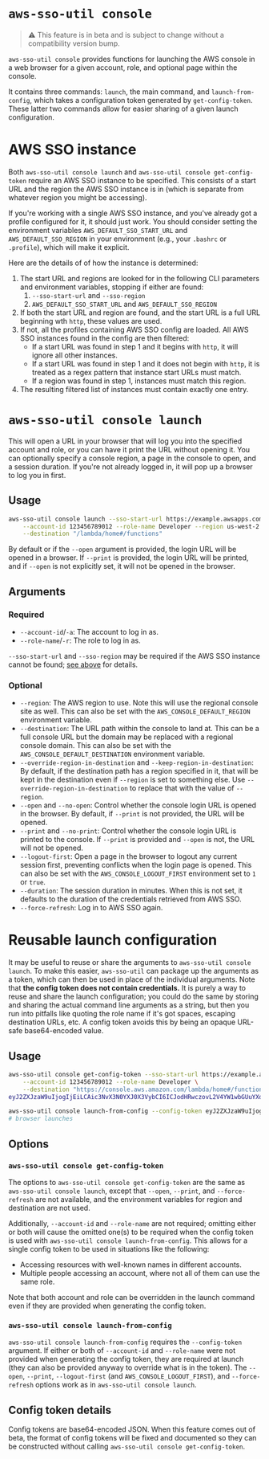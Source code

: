 # `aws-sso-util console`

> :warning: This feature is in beta and is subject to change without a compatibility version bump.

`aws-sso-util console` provides functions for launching the AWS console in a web browser for a given account, role, and optional page within the console.

It contains three commands: `launch`, the main command, and `launch-from-config`, which takes a configuration token generated by `get-config-token`.
These latter two commands allow for easier sharing of a given launch configuration.

# AWS SSO instance

Both `aws-sso-util console launch` and `aws-sso-util console get-config-token` require an AWS SSO instance to be specified.
This consists of a start URL and the region the AWS SSO instance is in (which is separate from whatever region you might be accessing).

If you're working with a single AWS SSO instance, and you've already got a profile configured for it, it should just work.
You should consider setting the environment variables `AWS_DEFAULT_SSO_START_URL` and `AWS_DEFAULT_SSO_REGION` in your environment (e.g., your `.bashrc` or `.profile`), which will make it explicit.

Here are the details of of how the instance is determined:
1. The start URL and regions are looked for in the following CLI parameters and environment variables, stopping if either are found:
    1. `--sso-start-url` and `--sso-region`
    2. `AWS_DEFAULT_SSO_START_URL` and `AWS_DEFAULT_SSO_REGION`
2. If both the start URL and region are found, and the start URL is a full URL beginning wth `http`, these values are used.
3. If not, all the profiles containing AWS SSO config are loaded. All AWS SSO instances found in the config are then filtered:
    * If a start URL was found in step 1 and it begins with `http`, it will ignore all other instances.
    * If a start URL was found in step 1 and it does not begin with `http`, it is treated as a regex pattern that instance start URLs must match.
    * If a region was found in step 1, instances must match this region.
4. The resulting filtered list of instances must contain exactly one entry.

# `aws-sso-util console launch`

This will open a URL in your browser that will log you into the specified account and role, or you can have it print the URL without opening it.
You can optionally specify a console region, a page in the console to open, and a session duration.
If you're not already logged in, it will pop up a browser to log you in first.

## Usage
```bash
aws-sso-util console launch --sso-start-url https://example.awsapps.com/start --sso-region us-east-2 \
    --account-id 123456789012 --role-name Developer --region us-west-2 \
    --destination "/lambda/home#/functions"
```

By default or if the `--open` argument is provided, the login URL will be opened in a browser.
If `--print` is provided, the login URL will be printed, and if `--open` is not explicitly set, it will not be opened in the browser.

## Arguments

### Required
* `--account-id`/`-a`: The account to log in as.
* `--role-name`/`-r`: The role to log in as.

`--sso-start-url` and `--sso-region` may be required if the AWS SSO instance cannot be found; [see above](#AWS-SSO-instance) for details.

### Optional

* `--region`: The AWS region to use. Note this will use the regional console site as well. This can also be set with the `AWS_CONSOLE_DEFAULT_REGION` environment variable.
* `--destination`: The URL path within the console to land at. This can be a full console URL but the domain may be replaced with a regional console domain. This can also be set with the `AWS_CONSOLE_DEFAULT_DESTINATION` environment variable.
* `--override-region-in-destination` and `--keep-region-in-destination`: By default, if the destination path has a region specified in it, that will be kept in the destination even if `--region` is set to something else. Use `--override-region-in-destination` to replace that with the value of `--region`.
* `--open` and `--no-open`: Control whether the console login URL is opened in the browser. By default, if `--print` is not provided, the URL will be opened.
* `--print` and `--no-print`: Control whether the console login URL is printed to the console. If `--print` is provided and `--open` is not, the URL will not be opened.
* `--logout-first`: Open a page in the browser to logout any current session first, preventing conflicts when the login page is opened. This can also be set with the `AWS_CONSOLE_LOGOUT_FIRST` environment set to `1` or `true`.
* `--duration`: The session duration in minutes. When this is not set, it defaults to the duration of the credentials retrieved from AWS SSO.
* `--force-refresh`: Log in to AWS SSO again.

# Reusable launch configuration

It may be useful to reuse or share the arguments to `aws-sso-util console launch`.
To make this easier, `aws-sso-util` can package up the arguments as a token, which can then be used in place of the individual arguments.
Note that **the config token does not contain credentials.**
It is purely a way to reuse and share the launch configuration; you could do the same by storing and sharing the actual command line arguments as a string, but then you run into pitfalls like quoting the role name if it's got spaces, escaping destination URLs, etc.
A config token avoids this by being an opaque URL-safe base64-encoded value.

## Usage

```bash
aws-sso-util console get-config-token --sso-start-url https://example.awsapps.com/start --sso-region us-east-2 \
    --account-id 123456789012 --role-name Developer \
    --destination "https://console.aws.amazon.com/lambda/home#/functions/my-function?tab=code"
eyJ2ZXJzaW9uIjogIjEiLCAic3NvX3N0YXJ0X3VybCI6ICJodHRwczovL2V4YW1wbGUuYXdzYXBwcy5jb20vc3RhcnQiLCAic3NvX3JlZ2lvbiI6ICJ1cy1lYXN0LTIiLCAiZmVkZXJhdGlvbl9lbmRwb2ludCI6ICJodHRwczovL3NpZ25pbi5hd3MuYW1hem9uLmNvbS9mZWRlcmF0aW9uIiwgImRlc3RpbmF0aW9uIjogImh0dHBzOi8vY29uc29sZS5hd3MuYW1hem9uLmNvbS9sYW1iZGEvaG9tZSMvZnVuY3Rpb25zL215LWZ1bmN0aW9uP3RhYj1jb2RlIiwgImFjY291bnRfaWQiOiAiMTIzNDU2Nzg5MDEyIiwgInJvbGVfbmFtZSI6ICJEZXZlbG9wZXIifQ==

aws-sso-util console launch-from-config --config-token eyJ2ZXJzaW9uIjogIjEiLCAic3NvX3N0YXJ0X3VybCI6ICJodHRwczovL2V4YW1wbGUuYXdzYXBwcy5jb20vc3RhcnQiLCAic3NvX3JlZ2lvbiI6ICJ1cy1lYXN0LTIiLCAiZmVkZXJhdGlvbl9lbmRwb2ludCI6ICJodHRwczovL3NpZ25pbi5hd3MuYW1hem9uLmNvbS9mZWRlcmF0aW9uIiwgImRlc3RpbmF0aW9uIjogImh0dHBzOi8vY29uc29sZS5hd3MuYW1hem9uLmNvbS9sYW1iZGEvaG9tZSMvZnVuY3Rpb25zL215LWZ1bmN0aW9uP3RhYj1jb2RlIiwgImFjY291bnRfaWQiOiAiMTIzNDU2Nzg5MDEyIiwgInJvbGVfbmFtZSI6ICJEZXZlbG9wZXIifQ==
# browser launches
```

## Options

### `aws-sso-util console get-config-token`
The options to `aws-sso-util console get-config-token` are the same as `aws-sso-util console launch`, except that `--open`, `--print`, and `--force-refresh` are not available, and the environment variables for region and destination are not used.

Additionally, `--account-id` and `--role-name` are not required; omitting either or both will cause the omitted one(s) to be required when the config token is used with `aws-sso-util console launch-from-config`.
This allows for a single config token to be used in situations like the following:
* Accessing resources with well-known names in different accounts.
* Multiple people accessing an account, where not all of them can use the same role.

Note that both account and role can be overridden in the launch command even if they are provided when generating the config token.

### `aws-sso-util console launch-from-config`
`aws-sso-util console launch-from-config` requires the `--config-token` argument.
If either or both of `--account-id` and `--role-name` were not provided when generating the config token, they are required at launch (they can also be provided anyway to override what is in the token).
The `--open`, `--print`, `--logout-first` (and `AWS_CONSOLE_LOGOUT_FIRST`), and `--force-refresh` options work as in `aws-sso-util console launch`.

## Config token details
Config tokens are base64-encoded JSON. When this feature comes out of beta, the format of config tokens will be fixed and documented so they can be constructed without calling `aws-sso-util console get-config-token`.
